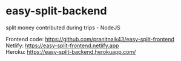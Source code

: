 # easy-split-backend
split money contributed during trips - NodeJS

Frontend code: https://github.com/pranitnaik43/easy-split-frontend  \
Netlify: https://easy-split-frontend.netlify.app  \
Heroku: https://easy-split-backend.herokuapp.com/
